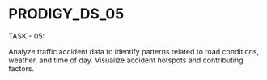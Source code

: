 # PRODIGY_DS_05
TASK - 05:

Analyze traffic accident data to identify patterns related to road conditions, weather, and time of day. Visualize accident hotspots and contributing factors.
